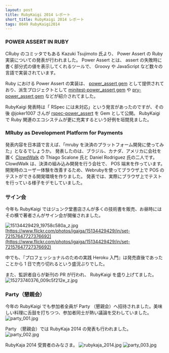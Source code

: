 ```yaml
---
layout: post
title: RubyKaigi 2014 レポート
short_title: RubyKaigi 2014 レポート
tags: 0049 RubyKaigi2014
---
```



### POWER ASSERT IN RUBY

CRuby のコミッタでもある Kazuki Tsujimoto 氏より、 Power Assert の Ruby 実装についての発表が行われました。 Power Assert とは、 assert の失敗時に書く部分式の値を表示してくれるツールで、 Groovy や JavaScript など数々の言語で実装されています。

Ruby における Power Assert の実装は、 [power_assert gem](https://github.com/k-tsj/power_assert) として提供されており、派生プロジェクトとして [minitest-power_assert gem](https://github.com/hsbt/minitest-power_assert) や [pry-power_assert gem](https://github.com/yui-knk/pry-power_assert) などが紹介されてました。

RubyKaigi 発表時は「 RSpec には未対応」という発言があったのですが、その後 @joker1007 さんが [rspec-power_assert](https://github.com/joker1007/rspec-power_assert) を Gem として公開。 RubyKaigi で Ruby 関連のエコシステムが更に充実するという好例を垣間見ました。

### MRuby as Development Platform for Payments

発表内容を日本語で言えば、「mruby を決済のプラットフォーム開発に使ってみた」となるでしょうか。
発表したのは、ブラジル、カナダ、アメリカに会社を置く [ClowdWalk](https://www.cloudwalk.io/) の Thiago Scalone 氏と Daniel Rodriguez 氏の二人です。
ClowdWalk は、決済の組み込み開発を行う会社で、 POS 端末を作っています。
開発時のユーザー体験を改善するため、Webrubyを使ってブラウザ上で POS のテストができる開発環境を作りました。
発表では、実際にブラウザ上でテストを行っている様子をデモしていました。

### サイン会

今年も RubyKaigi ではジュンク堂書店さんが多くの技術書を販売、お昼時にはその横で著者さんがサイン会が開催されました。

![15134429429_19758c580a_z.jpg]({{site.baseurl}}/images/0049-RubyKaigi2014/15134429429_19758c580a_z.jpg)
[https://www.flickr.com/photos/igaiga/15134429429/in/set-72157647727376692](https://www.flickr.com/photos/igaiga/15134429429/in/set-72157647727376692)

中でも、『プロフェッショナルのための実践 Heroku 入門』は発売直後であったことから 1 日で売り切れるという盛況ぶりでした。

また、監訳者自らが新刊の PR が行われ、 RubyKaigi を盛り上げてました。
![15273740376_009c5f212e_z.jpg]({{site.baseurl}}/images/0049-RubyKaigi2014/15273740376_009c5f212e_z.jpg)

### Party（懇親会）

今年の RubyKaigi でも参加者全員が Party （懇親会）へ招待されました。美味しい料理に舌鼓を打ちつつ、参加者同士が熱い議論を交わしていました。
![party_001.jpg]({{site.baseurl}}/images/0049-RubyKaigi2014/party_001.jpg)

Party （懇親会）では RubyKaja 2014 の発表も行われました。
![party_002.jpg]({{site.baseurl}}/images/0049-RubyKaigi2014/party_002.jpg)

RubyKaja 2014 受賞者のみなさま。
![rubykaja_2014.jpg]({{site.baseurl}}/images/0049-RubyKaigi2014/rubykaja_2014.jpg)
![party_003.jpg]({{site.baseurl}}/images/0049-RubyKaigi2014/party_003.jpg)


